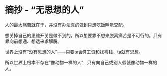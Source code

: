 # 摘抄 - “无思想的人”

人的最大痛苦就在于，并没有办法真的做到只想吃饭睡觉交配。

想关掉自己的思维开关是做不到的，所以想要靠不想来脱离痛苦是不可行的。只有靠向前想通、想透来求解脱。

世界上没有“没有思想的人”——只要ta会算工资和找零钱，ta就有思想。

所以世界上根本不存在“像动物一样的人”，只有向自己或别人假装像动物一样的人。